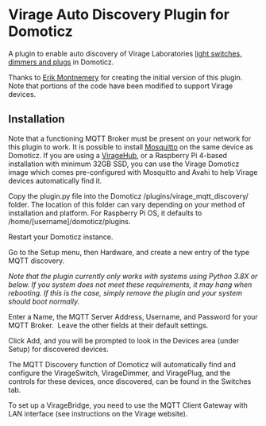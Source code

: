 # Virage Auto Discovery Plugin for Domoticz

A plugin to enable auto discovery of Virage Laboratories [light switches, dimmers and plugs](https://www.viragelabs.com/products/#hub) in Domoticz.

Thanks to [Erik Montnemery](https://github.com/emontnemery) for creating the initial version of this plugin.  Note that portions of the code have been modified to support Virage devices.

## Installation

Note that a functioning MQTT Broker must be present on your network for this plugin to work.  It is possible to install [Mosquitto](https://mosquitto.org/) on the same device as Domoticz.  If you are using a [VirageHub](https://www.viragelabs.com/products/#hub), or a Raspberry Pi 4-based installation with minimum 32GB SSD, you can use the Virage Domoticz image which comes pre-configured with Mosquitto and Avahi to help Virage devices automatically find it.

Copy the plugin.py file into the Domoticz /plugins/virage_mqtt_discovery/ folder.  The location of this folder can vary depending on your method of installation and platform.  For Raspberry Pi OS, it defaults to /home/[username]/domoticz/plugins.

Restart your Domoticz instance.

Go to the Setup menu, then Hardware, and create a new entry of the type MQTT discovery.

*Note that the plugin currently only works with systems using Python 3.8X or below.  If you system does not meet these requirements, it may hang when rebooting.  If this is the case, simply remove the plugin and your system should boot normally.*

Enter a Name, the MQTT Server Address, Username, and Password for your MQTT Broker.  Leave the other fields at their default settings.

Click Add, and you will be prompted to look in the Devices area (under Setup) for discovered devices.

The MQTT Discovery function of Domoticz will automatically find and configure the VirageSwitch, VirageDimmer, and ViragePlug, and the controls for these devices, once discovered, can be found in the Switches tab.

To set up a VirageBridge, you need to use the MQTT Client Gateway with LAN interface (see instructions on the Virage website).
